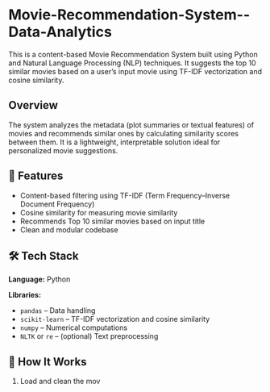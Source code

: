# Movie-Recommendation-System--Data-Analytics

This is a content-based Movie Recommendation System built using Python and Natural Language Processing (NLP) techniques. It suggests the top 10 similar movies based on a user’s input movie using TF-IDF vectorization and cosine similarity.

## Overview
The system analyzes the metadata (plot summaries or textual features) of movies and recommends similar ones by calculating similarity scores between them. It is a lightweight, interpretable solution ideal for personalized movie suggestions.

## 📌 Features
- Content-based filtering using TF-IDF (Term Frequency–Inverse Document Frequency)
- Cosine similarity for measuring movie similarity
- Recommends Top 10 similar movies based on input title
- Clean and modular codebase

## 🛠️ Tech Stack
**Language:** Python

**Libraries:**
- `pandas` – Data handling
- `scikit-learn` – TF-IDF vectorization and cosine similarity
- `numpy` – Numerical computations
- `NLTK` or `re` – (optional) Text preprocessing

## 🧠 How It Works
1. Load and clean the mov
